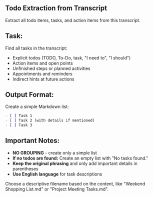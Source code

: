 ## Todo Extraction from Transcript

Extract all todo items, tasks, and action items from this transcript.

## Task:

Find all tasks in the transcript:
- Explicit todos (TODO, To-Do, task, "I need to", "I should")
- Action items and open points
- Unfinished steps or planned activities
- Appointments and reminders
- Indirect hints at future actions

## Output Format:

Create a simple Markdown list:

```markdown
- [ ] Task 1
- [ ] Task 2 (with details if mentioned)
- [ ] Task 3
```

## Important Notes:

- **NO GROUPING** - create only a simple list
- **If no todos are found:** Create an empty list with "No tasks found."
- **Keep the original phrasing** and only add important details in parentheses
- **Use English language** for task descriptions

Choose a descriptive filename based on the content, like "Weekend Shopping List.md" or "Project Meeting Tasks.md".